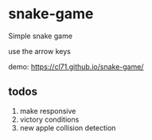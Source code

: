 # snake-game

Simple snake game

use the arrow keys

demo: https://cl71.github.io/snake-game/

## todos

1. make responsive
2. victory conditions
3. new apple collision detection
